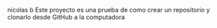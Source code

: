 nicolas b
Este proyecto es una prueba de como crear un repositorio y clonarlo desde GitHub a la computadora
